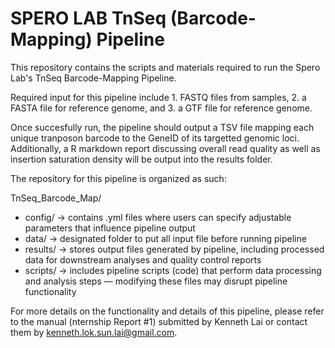 # SPERO LAB TnSeq (Barcode-Mapping) Pipeline

This repository contains the scripts and materials required to run the Spero Lab's TnSeq Barcode-Mapping Pipeline. 

Required input for this pipeline include 1. FASTQ files from samples, 2. a FASTA file for reference genome, and 3. a GTF file for reference genome. 

Once succesfully run, the pipeline should output a TSV file mapping each unique tranposon barcode to the GeneID of its targetted genomic loci. Additionally, a R markdown report discussing overall read quality as well as insertion saturation density will be output into the results folder. 

The repository for this pipeline is organized as such:

TnSeq_Barcode_Map/
- config/ → contains .yml files where users can specify adjustable parameters that influence pipeline output
- data/ → designated folder to put all input file before running pipeline
- results/ → stores output files generated by pipeline, including processed data for downstream analyses and quality control reports 
- scripts/ → includes pipeline scripts (code) that perform data processing and analysis steps — modifying these files may disrupt pipeline functionality

For more details on the functionality and details of this pipeline, please refer to the manual (nternship Report #1) submitted by Kenneth Lai or contact them by kenneth.lok.sun.lai@gmail.com. 



